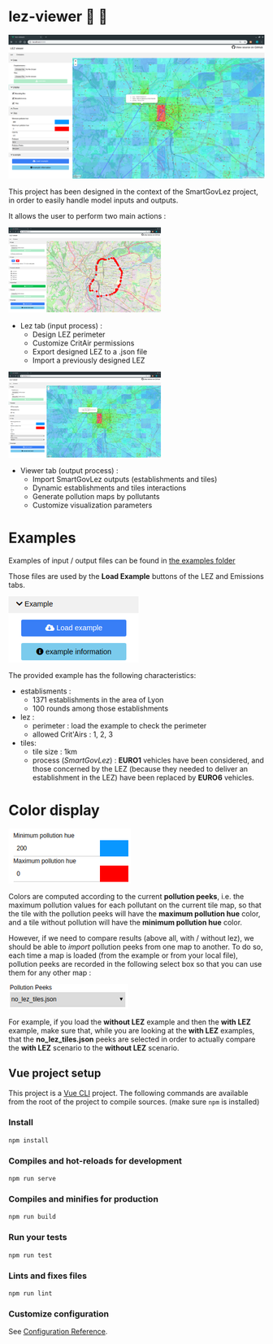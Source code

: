 # lez-viewer :rainbow: :sheep:
![viewer.png](screenshots/viewer.png)

This project has been designed in the context of the SmartGovLez project, in order to easily handle model inputs and outputs.

It allows the user to perform two main actions :

<img src="screenshots/lez.png" width="300px"/>

- Lez tab (input process) :
  - Design LEZ perimeter
  - Customize CritAir permissions
  - Export designed LEZ to a .json file
  - Import a previously designed LEZ
  
<img src="screenshots/viewer.png" width="300px"/>

- Viewer tab (output process) :
  - Import SmartGovLez outputs (establishments and tiles)
  - Dynamic establishments and tiles interactions
  - Generate pollution maps by pollutants
  - Customize visualization parameters
  
# Examples
Examples of input / output files can be found in [the examples folder](https://github.com/smartgov-liris/lez-viewer/tree/master/public/examples)

Those files are used by the **Load Example** buttons of the LEZ and Emissions tabs.

![load_example.png](screenshots/load_example.png)

The provided example has the following characteristics:
- establisments :
  - 1371 establishments in the area of Lyon
  - 100 rounds among those establishments
- lez :
  - perimeter : load the example to check the perimeter
  - allowed Crit'Airs : 1, 2, 3
- tiles:
  - tile size : 1km
  - process (*SmartGovLez*) : **EURO1** vehicles have been considered, and those concerned by the LEZ (because they needed to deliver an establishment in the LEZ) have been replaced by **EURO6** vehicles.

# Color display

![colors.png](screenshots/colors.png)

Colors are computed according to the current **pollution peeks**, i.e. the maximum pollution values for each pollutant on the current tile map, so that the tile with the pollution peeks will have the **maximum pollution hue** color, and a tile without pollution will have the **minimum pollution hue** color.

However, if we need to compare results (above all, with / without lez), we should be able to *import* pollution peeks from one map to another. To do so, each time a map is loaded (from the example or from your local file), pollution peeks are recorded in the following select box so that you can use them for any other map :

![pollution_peeks.png](screenshots/pollution_peeks.png)

For example, if you load the **without LEZ** example and then the **with LEZ** example, make sure that, while you are looking at the **with LEZ** examples, that the **no_lez_tiles.json** peeks are selected in order to actually compare the **with LEZ** scenario to the **without LEZ** scenario.

## Vue project setup
This project is a [Vue CLI](https://cli.vuejs.org/) project. The following commands are available from the root of the project to compile sources. (make sure `npm` is installed)

### Install
```
npm install
```

### Compiles and hot-reloads for development
```
npm run serve
```

### Compiles and minifies for production
```
npm run build
```

### Run your tests
```
npm run test
```

### Lints and fixes files
```
npm run lint
```

### Customize configuration
See [Configuration Reference](https://cli.vuejs.org/config/).
